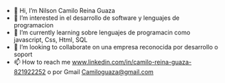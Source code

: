 - 👋 Hi, I’m Nilson Camilo Reina Guaza
- 👀 I’m interested in el desarrollo de software y lenguajes de programacion
- 🌱 I’m currently learning sobre lenguajes de programacin como javascript, Css, Html, SQL
- 💞️ I’m looking to collaborate on  una empresa reconocida por desarrollo o soport
- 📫 How to reach me  www.linkedin.com/in/camilo-reina-guaza-821922252  o por Gmail Camiloguaza@gmail.com

<!---
NreinaguazaDeveloper/NreinaguazaDeveloper is a ✨ special ✨ repository because its `README.md` (this file) appears on your GitHub profile.
You can click the Preview link to take a look at your changes.
--->
